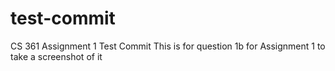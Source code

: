 # test-commit
CS 361 Assignment 1 Test Commit
This is for question 1b for Assignment 1 to take a screenshot of it
